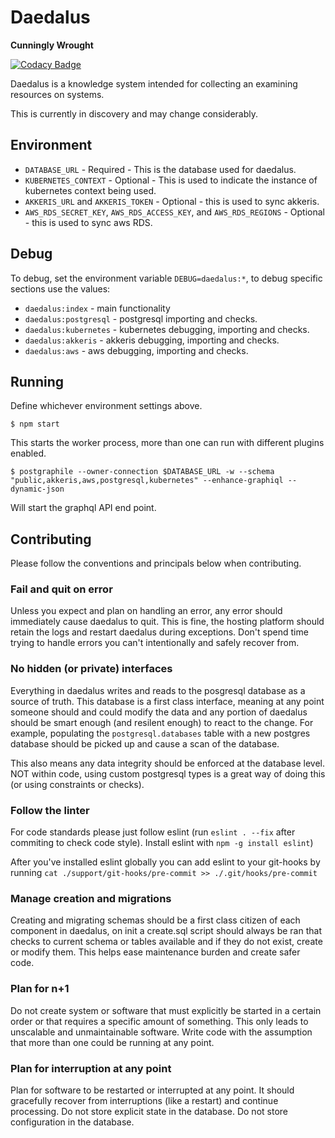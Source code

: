 # Daedalus 

**Cunningly Wrought**

[![Codacy Badge](https://api.codacy.com/project/badge/Grade/8955d795526c43c5baa797e11bb2dfe3)](https://www.codacy.com/gh/akkeris/daedalus?utm_source=github.com&amp;utm_medium=referral&amp;utm_content=akkeris/daedalus&amp;utm_campaign=Badge_Grade)

Daedalus is a knowledge system intended for collecting an examining resources on systems.

This is currently in discovery and may change considerably.

## Environment

*  `DATABASE_URL` - Required - This is the database used for daedalus.
*  `KUBERNETES_CONTEXT` - Optional - This is used to indicate the instance of kubernetes context being used.
*  `AKKERIS_URL` and `AKKERIS_TOKEN` - Optional - this is used to sync akkeris.
*  `AWS_RDS_SECRET_KEY`, `AWS_RDS_ACCESS_KEY`, and `AWS_RDS_REGIONS` - Optional - this is used to sync aws RDS.

## Debug

To debug, set the environment variable `DEBUG=daedalus:*`, to debug specific sections use the values:

*  `daedalus:index` - main functionality
*  `daedalus:postgresql` - postgresql importing and checks.
*  `daedalus:kubernetes` - kubernetes debugging, importing and checks.
*  `daedalus:akkeris` - akkeris debugging, importing and checks.
*  `daedalus:aws` - aws debugging, importing and checks.

## Running

Define whichever environment settings above.

```
$ npm start
```

This starts the worker process, more than one can run with different plugins enabled.  

```shell
$ postgraphile --owner-connection $DATABASE_URL -w --schema "public,akkeris,aws,postgresql,kubernetes" --enhance-graphiql --dynamic-json
```

Will start the graphql API end point.

## Contributing

Please follow the conventions and principals below when contributing.

### Fail and quit on error

Unless you expect and plan on handling an error, any error should immediately cause daedalus to quit. This is fine, the hosting platform should retain the logs and restart daedalus during exceptions. Don't spend time trying to handle errors you can't intentionally and safely recover from.

### No hidden (or private) interfaces

Everything in daedalus writes and reads to the posgresql database as a source of truth. This database is a first class interface, meaning at any point someone should and could modify the data and any portion of daedalus should be smart enough (and resilent enough) to react to the change.  For example, populating the `postgresql.databases` table with a new postgres database should be picked up and cause a scan of the database.

This also means any data integrity should be enforced at the database level. NOT within code, using custom postgresql types is a great way of doing this (or using constraints or checks).

### Follow the linter

For code standards please just follow eslint (run `eslint . --fix` after commiting to check code style). Install eslint with `npm -g install eslint`)

After you've installed eslint globally you can add eslint to your git-hooks by running `cat ./support/git-hooks/pre-commit >> ./.git/hooks/pre-commit`

### Manage creation and migrations 

Creating and migrating schemas should be a first class citizen of each component in daedalus, on init a create.sql script should always be ran that checks to current schema or tables available and if they do not exist, create or modify them. This helps ease maintenance burden and create safer code.

### Plan for n+1

Do not create system or software that must explicitly be started in a certain order or that requires a specific amount of something. This only leads to unscalable and unmaintainable software. Write code with the assumption that more than one could be running at any point. 

### Plan for interruption at any point

Plan for software to be restarted or interrupted at any point.  It should gracefully recover from interruptions (like a restart) and continue processing. Do not store explicit state in the database. Do not store configuration in the database.